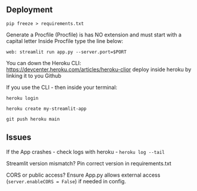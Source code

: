 ## Deployment

`pip freeze > requirements.txt`

Generate a Procfile (Procfile) is has NO extension and must start with a capital letter
Inside Procfile type the line below:

`web: streamlit run app.py --server.port=$PORT`

 You can down the Heroku CLI: https://devcenter.heroku.com/articles/heroku-clior deploy inside heroku by linking it to you Github

If you use the CLI - then inside your terminal:

`heroku login`

`heroku create my-streamlit-app`

`git push heroku main`

## Issues

If the App crashes - check logs with heroku - `heroku log --tail`

Streamlit version mismatch? Pin correct version in requirements.txt

CORS or public access? Ensure App.py allows external access (`server.enableCORS = False`) if needed in config.
